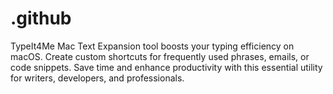 # .github
TypeIt4Me Mac Text Expansion tool boosts your typing efficiency on macOS. Create custom shortcuts for frequently used phrases, emails, or code snippets. Save time and enhance productivity with this essential utility for writers, developers, and professionals.

